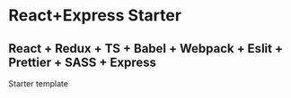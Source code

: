 # React+Express Starter
## React + Redux + TS + Babel + Webpack + Eslit + Prettier + SASS + Express
Starter template
